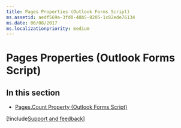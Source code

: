 ```yaml
---
title: Pages Properties (Outlook Forms Script)
ms.assetid: aedf569a-3fd0-48b5-8205-1c82ede76134
ms.date: 06/08/2017
ms.localizationpriority: medium
---
```



# Pages Properties (Outlook Forms Script)

## In this section


- [Pages.Count Property (Outlook Forms Script)](Outlook.Pages.count.md)

[!include[Support and feedback](~/includes/feedback-boilerplate.md)]